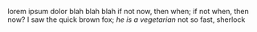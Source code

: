 lorem ipsum dolor blah blah blah
if not now, then when;
if not when, then now?
I saw the quick brown fox;
*he is a vegetarian*
not so fast, sherlock
